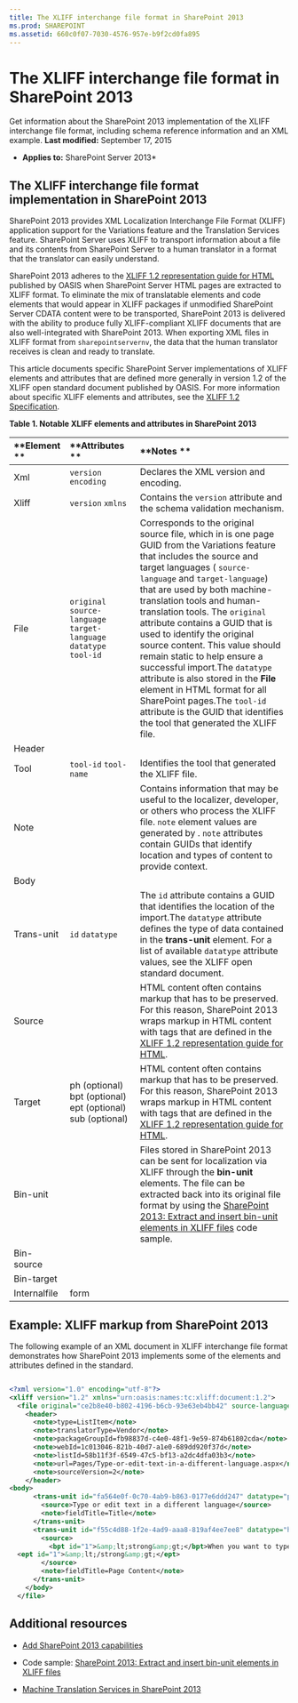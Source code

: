 ```yaml
---
title: The XLIFF interchange file format in SharePoint 2013
ms.prod: SHAREPOINT
ms.assetid: 660c0f07-7030-4576-957e-b9f2cd0fa895
---
```



# The XLIFF interchange file format in SharePoint 2013
Get information about the SharePoint 2013 implementation of the XLIFF interchange file format, including schema reference information and an XML example. 
 **Last modified:** September 17, 2015
  
    
    

 * **Applies to:** SharePoint Server 2013* 
## The XLIFF interchange file format implementation in SharePoint 2013

SharePoint 2013 provides XML Localization Interchange File Format (XLIFF) application support for the Variations feature and the Translation Services feature. SharePoint Server uses XLIFF to transport information about a file and its contents from SharePoint Server to a human translator in a format that the translator can easily understand. 
  
    
    
SharePoint 2013 adheres to the  [XLIFF 1.2 representation guide for HTML](http://docs.oasis-open.org/xliff/v1.2/xliff-profile-html/xliff-profile-html-1.2-cd02.mdl) published by OASIS when SharePoint Server HTML pages are extracted to XLIFF format. To eliminate the mix of translatable elements and code elements that would appear in XLIFF packages if unmodified SharePoint Server CDATA content were to be transported, SharePoint 2013 is delivered with the ability to produce fully XLIFF-compliant XLIFF documents that are also well-integrated with SharePoint 2013. When exporting XML files in XLIFF format from `sharepointservernv`, the data that the human translator receives is clean and ready to translate. 
  
    
    
This article documents specific SharePoint Server implementations of XLIFF elements and attributes that are defined more generally in version 1.2 of the XLIFF open standard document published by OASIS. For more information about specific XLIFF elements and attributes, see the  [XLIFF 1.2 Specification](http://docs.oasis-open.org/xliff/xliff-core/xliff-core.mdl). 
  
    
    

  
    
    

**Table 1. Notable XLIFF elements and attributes in SharePoint 2013**


|**Element **|**Attributes **|**Notes **|
|:-----|:-----|:-----|
|Xml | `version` `encoding`|Declares the XML version and encoding. |
|Xliff | `version` `xmlns`|Contains the  `version` attribute and the schema validation mechanism.|
|File | `original` `source-language` `target-language` `datatype` `tool-id`|Corresponds to the original source file, which in is one page GUID from the Variations feature that includes the source and target languages ( `source-language` and `target-language`) that are used by both machine-translation tools and human-translation tools. The  `original` attribute contains a GUID that is used to identify the original source content. This value should remain static to help ensure a successful import.The  `datatype` attribute is also stored in the **File** element in HTML format for all SharePoint pages.The  `tool-id` attribute is the GUID that identifies the tool that generated the XLIFF file.|
|Header |||
|Tool | `tool-id` `tool-name`|Identifies the tool that generated the XLIFF file. |
|Note ||Contains information that may be useful to the localizer, developer, or others who process the XLIFF file.  `note` element values are generated by . `note` attributes contain GUIDs that identify location and types of content to provide context.|
|Body |||
|Trans-unit | `id` `datatype`|The  `id` attribute contains a GUID that identifies the location of the import.The  `datatype` attribute defines the type of data contained in the **trans-unit** element. For a list of available `datatype` attribute values, see the XLIFF open standard document.|
|Source ||HTML content often contains markup that has to be preserved. For this reason, SharePoint 2013 wraps markup in HTML content with tags that are defined in the  [XLIFF 1.2 representation guide for HTML](http://docs.oasis-open.org/xliff/v1.2/xliff-profile-html/xliff-profile-html-1.2-cd02.mdl). |
|Target |ph (optional) bpt (optional) ept (optional) sub (optional) |HTML content often contains markup that has to be preserved. For this reason, SharePoint 2013 wraps markup in HTML content with tags that are defined in the  [XLIFF 1.2 representation guide for HTML](http://docs.oasis-open.org/xliff/v1.2/xliff-profile-html/xliff-profile-html-1.2-cd02.mdl). |
|Bin-unit ||Files stored in SharePoint 2013 can be sent for localization via XLIFF through the  **bin-unit** elements. The file can be extracted back into its original file format by using the [SharePoint 2013: Extract and insert bin-unit elements in XLIFF files](http://code.msdn.microsoft.com/SharePoint-2013-Extract-fe686878) code sample.|
|Bin-source |||
|Bin-target |||
|Internalfile |form ||
   

## Example: XLIFF markup from SharePoint 2013

The following example of an XML document in XLIFF interchange file format demonstrates how SharePoint 2013 implements some of the elements and attributes defined in the standard. 
  
    
    

```XML

<?xml version="1.0" encoding="utf-8"?>
<xliff version="1.2" xmlns="urn:oasis:names:tc:xliff:document:1.2">
  <file original="ce2b8e40-b802-4196-b6cb-93e63eb4bb42" source-language="en-US" target-language="fr-CA" datatype="html">
    <header>
      <note>type=ListItem</note>
      <note>translatorType=Vendor</note>
      <note>packageGroupId=fb98837d-c4e0-48f1-9e59-874b61802cda</note>
      <note>webId=1c013046-821b-40d7-a1e0-689dd920f37d</note>
      <note>listId=58b11f3f-6549-47c5-bf13-a2dc4dfa03b3</note>
      <note>url=Pages/Type-or-edit-text-in-a-different-language.aspx</note>
      <note>sourceVersion=2</note>
    </header>
<body>
      <trans-unit id="fa564e0f-0c70-4ab9-b863-0177e6ddd247" datatype="plaintext">
        <source>Type or edit text in a different language</source>
        <note>fieldTitle=Title</note>
      </trans-unit>
      <trans-unit id="f55c4d88-1f2e-4ad9-aaa8-819af4ee7ee8" datatype="html">
        <source>
          <bpt id="1">&amp;lt;strong&amp;gt;</bpt>When you want to type documents in different languages, you can change your keyboard layout language--the language-specific characters typed when keyboard keys are pressed--so that you can type the special characters for each language. 
  <ept id="1">&amp;lt;/strong&amp;gt;</ept>
        </source>
        <note>fieldTitle=Page Content</note>
      </trans-unit>
    </body>
  </file>

```


  
    
    

## Additional resources
<a name="bk_addresources"> </a>


-  [Add SharePoint 2013 capabilities](add-sharepoint-2013-capabilities.md)
    
  
- Code sample:  [SharePoint 2013: Extract and insert bin-unit elements in XLIFF files](http://code.msdn.microsoft.com/SharePoint-2013-Extract-fe686878)
    
  
-  [Machine Translation Services in SharePoint 2013](machine-translation-services-in-sharepoint-2013.md)
    
  

  
    
    

